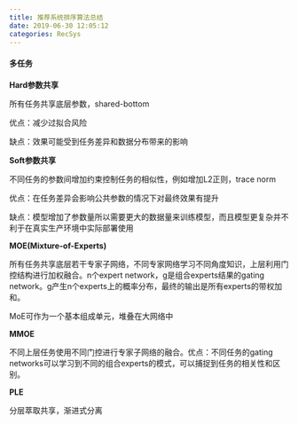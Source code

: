 ```yaml
---
title: 推荐系统排序算法总结
date: 2019-06-30 12:05:12
categories: RecSys
---
```


#### 多任务

**Hard参数共享**

所有任务共享底层参数，shared-bottom

优点：减少过拟合风险

缺点：效果可能受到任务差异和数据分布带来的影响

**Soft参数共享**

不同任务的参数间增加约束控制任务的相似性，例如增加L2正则，trace norm

优点：在任务差异会影响公共参数的情况下对最终效果有提升

缺点：模型增加了参数量所以需要更大的数据量来训练模型，而且模型更复杂并不利于在真实生产环境中实际部署使用

**MOE(Mixture-of-Experts)**

所有任务共享底层若干专家子网络，不同专家网络学习不同角度知识，上层利用门控结构进行加权融合。n个expert network，g是组合experts结果的gating network。g产生n个experts上的概率分布，最终的输出是所有experts的带权加和。

MoE可作为一个基本组成单元，堆叠在大网络中

**MMOE**

不同上层任务使用不同门控进行专家子网络的融合。优点：不同任务的gating networks可以学习到不同的组合experts的模式，可以捕捉到任务的相关性和区别。

**PLE**

分层萃取共享，渐进式分离